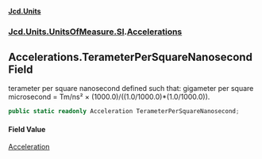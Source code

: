 #### [Jcd.Units](index 'index')
### [Jcd.Units.UnitsOfMeasure.SI](Jcd.Units.UnitsOfMeasure.SI 'Jcd.Units.UnitsOfMeasure.SI').[Accelerations](Accelerations 'Jcd.Units.UnitsOfMeasure.SI.Accelerations')

## Accelerations.TerameterPerSquareNanosecond Field

terameter per square nanosecond defined such that: gigameter per square microsecond = Tm/ns² ×
(1000.0)/((1.0/1000.0)*(1.0/1000.0)).

```csharp
public static readonly Acceleration TerameterPerSquareNanosecond;
```

#### Field Value
[Acceleration](Acceleration 'Jcd.Units.UnitTypes.Acceleration')